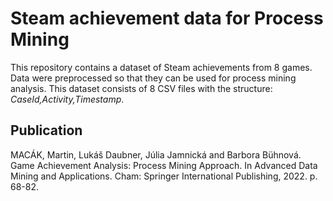 # Steam achievement data for Process Mining
This repository contains a dataset of Steam achievements from 8 games. Data were preprocessed so that they can be used for process mining analysis. This dataset consists of 8 CSV files with the structure: *CaseId,Activity,Timestamp*.
## Publication
MACÁK, Martin, Lukáš Daubner, Júlia Jamnická and Barbora Bühnová. Game Achievement Analysis: Process Mining Approach. In Advanced Data Mining and Applications. Cham: Springer International Publishing, 2022. p. 68-82.